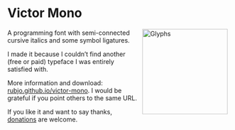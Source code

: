 # Victor Mono

<img alt="Glyphs" src="https://github.com/rubjo/victor-mono/raw/master/src/assets/video/cycle.mp4" style="width: 20vw; min-width: 200px; float: right; margin: 0 0 5px 10px;">

A programming font with semi-connected cursive italics and some symbol ligatures.

I made it because I couldn’t find another (free or paid) typeface I was entirely satisfied with.

More information and download: [rubjo.github.io/victor-mono](https://rubjo.github.io/victor-mono). I would be grateful if you point others to the same URL.

If you like it and want to say thanks, [donations](https://www.paypal.me/runbjo) are welcome.